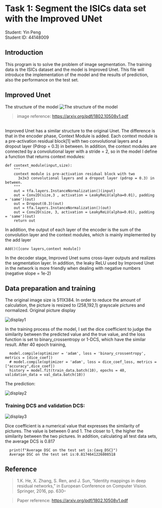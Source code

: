 # Task 1: Segment the ISICs data set with the Improved UNet
Student: Yin Peng
</BR>
Student ID: 44148009
## Introduction
This program is to solve the problem of image segmentation. The training data is the ISICs dataset and the model is Improved Unet. This file will introduce the implementation of the model and the results of prediction, also the performance on the test set.
## Improved Unet
The structure of the model
![The structure of the model](https://user-images.githubusercontent.com/61039100/138032671-16258f81-ad7e-4a6d-aee2-7d5857eb4e2b.png)
>image reference: https://arxiv.org/pdf/1802.10508v1.pdf
</BR>
Improved Unet has a similar structure to the original Unet. The difference is that in the encoder phase, Context Module is added. Each context module is a pre-activation residual block[1] with two convolutional layers and a dropout layer (Pdrop = 0.3) in between. In addition, the context modules are connected by a convolutional layer with a stride = 2, so in the model I define a function that returns context modules:

```
def context_module(input,size):
    """
    context module is pre-activation residual block with two
      3x3x3 convolutional layers and a dropout layer (pdrop = 0.3) in between.
    """
    out = tfa.layers.InstanceNormalization()(input)
    out = Conv2D(size,3 , activation = LeakyReLU(alpha=0.01), padding = 'same')(out)
    out = Dropout(0.3)(out)
    out = tfa.layers.InstanceNormalization()(out)
    out = Conv2D(size, 3, activation = LeakyReLU(alpha=0.01), padding = 'same')(out)
    return out
```

In addition, the output of each layer of the encoder is the sum of the convolution layer and the context modules, which is mainly implemented by the add layer

    Add()([conv layers,context module])

In the decoder stage, Improved Unet sums cross-layer outputs and realizes the segmentation layer. In addition, the leaky ReLU used by Improved Unet in the network is more friendly when dealing with negative numbers (negative slope = 1e-2)

## Data preparation and training
The original image size is 511X384. In order to reduce the amount of calculation, the picture is resized to (258,192,1) grayscale pictures and normalized. Original picture display

![display1](https://user-images.githubusercontent.com/61039100/138036000-dc33864e-fd93-4b3e-9224-0dac5be88c5a.png)

In the training process of the model, I set the dice coefficient to judge the similarity between the predicted value and the true value, and the loss function is set to binary_crossentropy or 1-DCS, which have the similar result. After 40 epoch training, 

```
  model.compile(optimizer = 'adam', loss = 'binary_crossentropy', metrics = [dice_coef])
  # model.compile(optimizer = 'adam', loss = dice_coef_loss, metrics = ["accuracy",dice_coef])
  history = model.fit(train_data.batch(10), epochs = 40, validation_data = val_data.batch(10))
```

The prediction:

![display2](https://user-images.githubusercontent.com/61039100/138036436-eeb7c72a-62f8-4c4f-a24c-b8c1990fdc4f.png)

### Training DCS and validation DCS:

![display3](https://user-images.githubusercontent.com/61039100/138036611-4224bf25-c98c-4dbd-9eff-bb00911ae3d1.png)

Dice coefficient is a numerical value that expresses the similarity of pictures. The value is between 0 and 1. The closer to 1, the higher the similarity between the two pictures. In addition, calculating all test data sets, the average DCS is 0.817

```
  print(f"Average DSC on the test set is:{avg_DSC}")
  Average DSC on the test set is:0.8174641226808518
```

## Reference
> 1.K. He, X. Zhang, S. Ren, and J. Sun, “Identity mappings in deep residual networks,” in European Conference on Computer Vision. Springer, 2016, pp. 630–

> Paper reference: https://arxiv.org/pdf/1802.10508v1.pdf
